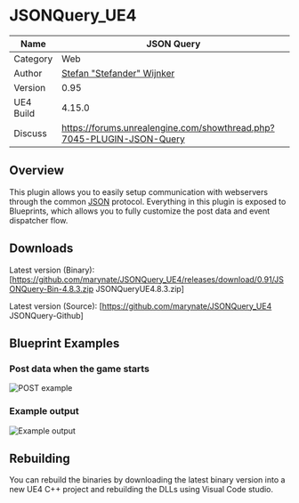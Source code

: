 # JSONQuery_UE4

Name | JSON Query
--- | ---
Category | Web
Author | [Stefan "Stefander" Wijnker](http://www.stefander.nl/)
Version | 0.95
UE4 Build | 4.15.0
Discuss | https://forums.unrealengine.com/showthread.php?7045-PLUGIN-JSON-Query

## Overview
This plugin allows you to easily setup communication with webservers through the 
common [JSON](http://en.wikipedia.org/wiki/JSON) protocol. Everything in this plugin is exposed to 
Blueprints, which allows you to fully customize the post data and event dispatcher flow.

## Downloads
Latest version (Binary):
[https://github.com/marynate/JSONQuery_UE4/releases/download/0.91/JSONQuery-Bin-4.8.3.zip JSONQueryUE4.8.3.zip]

Latest version (Source):
[https://github.com/marynate/JSONQuery_UE4 JSONQuery-Github]

## Blueprint Examples

### Post data when the game starts

![POST example](https://wiki.unrealengine.com/File:JSONPostExample.png)

### Example output

![Example output](https://wiki.unrealengine.com/File:JSONPostOutput.png)

## Rebuilding

You can rebuild the binaries by downloading the latest binary version into a
new UE4 C++ project and rebuilding the DLLs using Visual Code studio.
